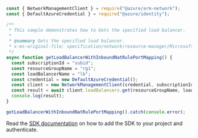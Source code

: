 ```javascript
const { NetworkManagementClient } = require("@azure/arm-network");
const { DefaultAzureCredential } = require("@azure/identity");

/**
 * This sample demonstrates how to Gets the specified load balancer.
 *
 * @summary Gets the specified load balancer.
 * x-ms-original-file: specification/network/resource-manager/Microsoft.Network/stable/2021-08-01/examples/LoadBalancerGetInboundNatRulePortMapping.json
 */
async function getLoadBalancerWithInboundNatRulePortMapping() {
  const subscriptionId = "subid";
  const resourceGroupName = "rg1";
  const loadBalancerName = "lb";
  const credential = new DefaultAzureCredential();
  const client = new NetworkManagementClient(credential, subscriptionId);
  const result = await client.loadBalancers.get(resourceGroupName, loadBalancerName);
  console.log(result);
}

getLoadBalancerWithInboundNatRulePortMapping().catch(console.error);
```

Read the [SDK documentation](https://github.com/Azure/azure-sdk-for-js/blob/%40azure%2Farm-network_28.0.0/sdk/network/arm-network/README.md) on how to add the SDK to your project and authenticate.
